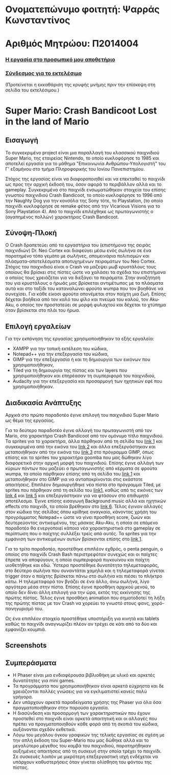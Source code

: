 # Ονοματεπώνυμο φοιτητή: Ψαρράς Κωνσταντίνος

# Αριθμός Μητρώου: Π2014004

### [Η εργασία στο προσωπικό μου αποθετήριο](https://github.com/PsarrasK/Super-Mario)

### [Σύνδεσμος για το εκτελέσιμο](https://psarrask.github.io/Super-Mario/)

(Προτείνεται η εκκαθάριση της κρυφής μνήμης πριν την επίσκεψη στη σελίδα του εκτελέσιμου.)

# Super Mario: Crash Bandicoot Lost in the land of Mario

## Εισαγωγή

Το συγκεκριμένο project είναι μια παραλλαγή του κλασσικού παιχνιδιού Super Mario, της εταιρείας Nintendo, το οποίο κυκλοφόρησε το 1985 και αποτελεί εργασία για το μάθημα "Επικοινωνία Ανθρώπου-Υπολογιστή" του Γ' εξαμήνου στο τμήμα Πληροφορικής του Ιονίου Πανεπιστημίου.

Στόχος της εργασίας είναι να διαφοροποιηθεί και να επεκταθεί το παιχνίδι ως προς την αρχική έκδοσή του, όσον αφορά το περιβάλλον αλλά και το gameplay. 
Συγκεκριμένα στο παιχνίδι ενσωματώθηκαν στοιχεία του επίσης γνωστού παιχνιδιού Crash Bandicoot, το οποίο κυκλοφόρησε το 1996 από την Naughty Dog για την κονσόλα της Sony τότε, το Playstation, (το οποίο παιχνίδι κυκλοφόρησε σε remake φέτος από την Vicarious Visions για το Sony Playstation 4). 
Από το παιχνίδι επιλέχθηκε ως πρωταγωνιστής ο (αγαπημένος πολλών) χαρακτήρας Crash Bandicoot.

## Σύνοψη-Πλοκή

Ο Crash δραπετεύει από τα εργαστήρια του (επιστήμονα της σειράς παιχνιδιών) Dr. Neo Cortex και διαφεύγει μέσω ενός σωλήνα σε ένα παρατημένο τόπο γεμάτο με σωλήνες, απομεινάρια πολιτισμών και πλάσματα-αποτελέσματα αποτυχημένων πειραμάτων του Neo Cortex.
Στόχος του παιχνιδιού είναι ο Crash να μαζεψει μωβ κρυστάλους τους οποίους θα βρίσκει στις πίστες ώστε να χαλάσει τα σχέδια του επιστήμονα ο οποίος τους χρειάζεται για να διεξάγει τα πειράματα. Στην αναζήτησή του για κρυστάλους ο ήρωάς μας βρίσκεται αντιμέτωπος με τα πλάσματα αυτά και στο ταξίδι του καταναλώνει φρούτα wumpa που τον βοηθάνε να συνεχίσει. Για κάθε είκοσι φρούτα απονέμεται στον παίχτη μια ζωή. Επίσης δέχεται βοήθεια από τον καλό του φίλο και πνεύμα του καλού, τον Aku-Aku, ο οποίος τον προστατεύει σε μορφή φυλαχτού και δέχεται το χτύπημα όταν βρίσκεται στο πλάι του ήρωα.

## Επιλογή εργαλείων

Για την εκπόνηση της εργασίας χρησιμοποιήθηκαν τα εξής εργαλεία:
- XAMPP για την τοπική εκτέλεση του κώδικα,
- Notepad++ για την επεξεργασία του κώδικα,
- GIMP για την επεξεργασία ή και τη δημιουργία των εικόνων που χρησιμοποιήθηκαν,
- Tiled για τη δημιουργία της πίστας και των layers που χρησιμοποιήθηκαν και επηρέασαν τη συμπεριφορά του παιχνιδιού,
- Audacity για την επεξεργασία και προσαρμογή των ηχητικών εφέ που χρησιμοποιήθηκαν.

## Διαδικασία Ανάπτυξης

Αρχικά στο πρώτο παραδοτέο έγινε επιλογή του παιχνιδιού Super Mario ως θέμα της εργασίας.

Για το δεύτερο παραδοτέο έγινε αλλαγή του πρωταγωνιστή από τον Mario, στο χαρακτήρα Crash Bandicoot από τον ομόνυμο τίτλο παιχνιδιού. Τα sprites για το χαρακτήρα, άλλα πάρθηκαν από τη σελίδα του [link 1](https://www.spriters-resource.com/search/?q=crash) και συγκεκριμένα από την εικόνα του [link 2](https://www.spriters-resource.com/game_boy_advance/crashbandicootpurpleriptosrampage/sheet/2418/) και άλλα επεξεργάστηκαν και μεταποιήθηκαν από την εικόνα του [link 3](https://vignette.wikia.nocookie.net/crashban/images/e/ee/Crashdance.gif/revision/latest?cb=20110507002540) στο πρόγραμμα GIMP, όπως επίσης και τα sprites του χαρακτήρα goomba που μας δώθηκαν λίγο διαφορετικά στην αρχική μορφή του παιχνιδιού.
Επίσης έγινε αλλάγή των κύριων πόντων που μαζεύει ο πρωταγωνιστής από κέρματα σε φρούτα wumpa, τα οποία πάρθηκαν επίσης από τη σελίδα του [link 1](https://www.spriters-resource.com/search/?q=crash) και μεταποιήθηκαν στο GIMP για να ανταποκρίνονται στις εκάστοτε απαιτήσεις.
Επιπλέον δημιουργήθηκε νέα πίστα στο πρόγραμμα Tiled, με sprites που πάρθηκαν από τη σελίδα του [link1](https://www.spriters-resource.com/search/?q=crash), καθώς από τις εικόνες των [link 4](https://www.video-games-museum.com/en/screenshots/GameBoy%20Advance/3/2173-ingame-Crash-Bandicoot-The-Huge-Adventure.png) και [link 5](https://www.crashmania.net/images/games/crash-bandicoot-the-huge-adventure/screenshots/ruined-1.png) και επεξεργάστηκαν για να φτάσουν στο επιθυμητό αποτέλεσμα.
Έγινε επίσης εισαγωγή Background music αλλά και ηχητικών effects στο παιχνίδι, τα οποία βρέθηκαν στο [link 6](https://www.youtube.com/watch?v=t8SDtEXXUUM).
Τέλος έγιναν αλλαγές στον κώδικα της σελίδας όπου κρίθηκε αναγκαίο, κάνοντας χρήση του προγράμματος Notepad++ ώστε να γίνει προσθήκη score, ζωών και δευτερεύοντος αντικειμένου, της μάσκας Aku-Aku, η οποία σε επόμενο παραδοτέο θα ενεργοποιεί κάποια νέα χαρακτηριστικά στο gameplay σε περίπτωση που ο παίχτης συλλέξει τρείς από αυτές. Τα sprites για την εμφάνιση των αντικειμένων αυτών βρίσκονται επίσης στο [link 1](https://www.spriters-resource.com/search/?q=crash).

Για το τρίτο παραδοτέο, προστέθηκε επιπλέον εχθρός, ο penta penguin, ο οποίος στο παιχνίδι Crash Bash περιστρεφόταν συνεχώς και οι παίχτες έπρεπε να αποφύγουν, η οποία συμπεριφορά πιγκουίνου και παίχτη υιοθετήθηκε και εδώ.
Ύστερα προστέθηκε δυνατότητα τηλεμεταφοράς, στο δεύτερο σωλήνα που συναντάται χαμηλά και η τηλεμεταφορά γίνεται trigger όταν ο παίχτης βρίσκεται πάνω στο σωλήνα και πιέσει το πλήκτρο κάτω. Η τηλεμεταφορά τον βγάζει σε ένα άλλο, άνω σωλήνα, λίγο αργότερα μέσα στην πίστα.
Επίσης έγινε προσθήκη αρχικού μενού, το οποίο δεν δίνει άλλη επιλογή για την ώρα, εκτός της εκκίνησης της πρώτης πίστας.
Τέλος έγινε προσθήκη animation που σηματοδοτεί τη λήξη της πρώτης πίστας με τον Crash να χορεύει το γνωστό στους φανς, χορό-πανηγυρισμό του.

Ως ένα επιπλέον στοιχείο προστέθηκε υποστήριξη για κινητά και tablets καθώς το παιχνίδι αναγνωρίζει πλέον αν τρέχει σε κάτι από τα δύο και εμφανίζει κουμπιά.

## Screenshots


## Συμπεράσματα

- Η Phaser είναι μια ενδιαφέρουσα βιβλιοθήκη με υλικό και αρκετές δυνατότητες για mini games.
- Τα προγράμματα που χρησιμοποιήθηκαν είναι αρκετά εύχρηστα και δε χρειάζονται πολλές γνώσεις για να εγκλιματιστεί κανείς πολύ γρήγορα.
- Δεν υπάρχουν αρκετά παραδείγματα χρήσης της Phaser για όλα όσα πραγματοποιήθηκαν στην παρούσα εργασία.
- Η διασύνδεση και προσαρμογή των χαρακτηριστικών που έχουν προστεθεί στο παιχνίδι είναι αρκετά απαιτητική και οι αλλαγές που πρέπει να πραγματοποιηθούν κάθε φορά από τη σκοπιά του κώδικα, αυξάνονται σχεδόν εκθετικά.
- Λόγω του μεγάλου όγκου γραφικών της τελικής εργασίας σε σχέση με την απλή έκδοση του Super-Mario που μας δώθηκε αλλά και το μεγαλύτερο μέγεθος του καμβά του παιχνιδιού, παρατηρήθηκαν αυξημένες απαιτήσεις από τη συσκευή στην οποία τρέχει το παιχνίδι. Σε συσκευές λοιπόν με μικρότερη επεξεργαστική ισχή ενδέχεται να υπάρχουν καθυστερήσεις όταν γίνεται ολίσθηση του φόντου της πίστας.
